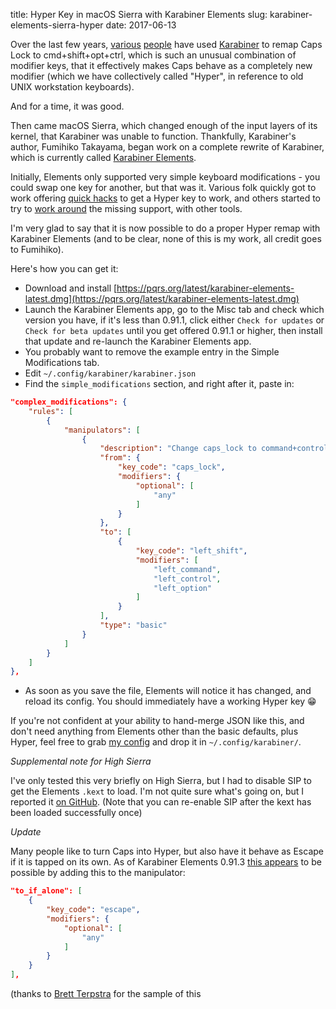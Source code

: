 title: Hyper Key in macOS Sierra with Karabiner Elements
slug: karabiner-elements-sierra-hyper
date: 2017-06-13


Over the last few years, [various](http://brettterpstra.com/2012/12/08/a-useful-caps-lock-key/) [people](https://www.nadeau.tv/configure-hyper-key-osx/) have used [Karabiner](https://pqrs.org/osx/karabiner/) to remap Caps Lock to cmd+shift+opt+ctrl, which is such an unusual combination of modifier keys, that it effectively makes Caps behave as a completely new modifier (which we have collectively called "Hyper", in reference to old UNIX workstation keyboards).

And for a time, it was good.

Then came macOS Sierra, which changed enough of the input layers of its kernel, that Karabiner was unable to function. Thankfully, Karabiner's author, Fumihiko Takayama, began work on a complete rewrite of Karabiner, which is currently called [Karabiner Elements](https://github.com/tekezo/Karabiner-Elements).

Initially, Elements only supported very simple keyboard modifications - you could swap one key for another, but that was it. Various folk quickly got to work offering [quick hacks](https://github.com/tekezo/Karabiner-Elements/pull/170) to get a Hyper key to work, and others started to try to [work around](http://brettterpstra.com/2016/09/29/a-better-hyper-key-hack-for-sierra/) the missing support, with other tools.

I'm very glad to say that it is now possible to do a proper Hyper remap with Karabiner Elements (and to be clear, none of this is my work, all credit goes to Fumihiko).

Here's how you can get it:

 * Download and install [https://pqrs.org/latest/karabiner-elements-latest.dmg](https://pqrs.org/latest/karabiner-elements-latest.dmg)
 * Launch the Karabiner Elements app, go to the Misc tab and check which version you have, if it's less than 0.91.1, click either `Check for updates` or `Check for beta updates` until you get offered 0.91.1 or higher, then install that update and re-launch the Karabiner Elements app.
 * You probably want to remove the example entry in the Simple Modifications tab.
 * Edit `~/.config/karabiner/karabiner.json`
 * Find the `simple_modifications` section, and right after it, paste in:

```json
"complex_modifications": {
    "rules": [
        {
            "manipulators": [
                {
                    "description": "Change caps_lock to command+control+option+shift.",
                    "from": {
                        "key_code": "caps_lock",
                        "modifiers": {
                            "optional": [
                                "any"
                            ]
                        }
                    },
                    "to": [
                        {
                            "key_code": "left_shift",
                            "modifiers": [
                                "left_command",
                                "left_control",
                                "left_option"
                            ]
                        }
                    ],
                    "type": "basic"
                }
            ]
        }
    ]
},
```

 * As soon as you save the file, Elements will notice it has changed, and reload its config. You should immediately have a working Hyper key 😁

If you're not confident at your ability to hand-merge JSON like this, and don't need anything from Elements other than the basic defaults, plus Hyper, feel free to grab [my config](https://gist.githubusercontent.com/cmsj/23ca8a570c060e8ccb2a36cee70ed28b/raw/60cb590411193f24a56fb8f52f96093c5191ba22/karabiner.json) and drop it in `~/.config/karabiner/`.

*Supplemental note for High Sierra*

I've only tested this very briefly on High Sierra, but I had to disable SIP to get the Elements `.kext` to load. I'm not quite sure what's going on, but I reported it [on GitHub](https://github.com/tekezo/Karabiner-Elements/issues/777). (Note that you can re-enable SIP after the kext has been loaded successfully once)

*Update*

Many people like to turn Caps into Hyper, but also have it behave as Escape if it is tapped on its own. As of Karabiner Elements 0.91.3 [this appears](https://twitter.com/ttscoff/status/875029764377108480) to be possible by adding this to the manipulator:

```json
"to_if_alone": [
    {
        "key_code": "escape",
        "modifiers": {
            "optional": [
                "any"
            ]
        }
    }
],
```

(thanks to [Brett Terpstra](http://brettterpstra.com/) for the sample of this
